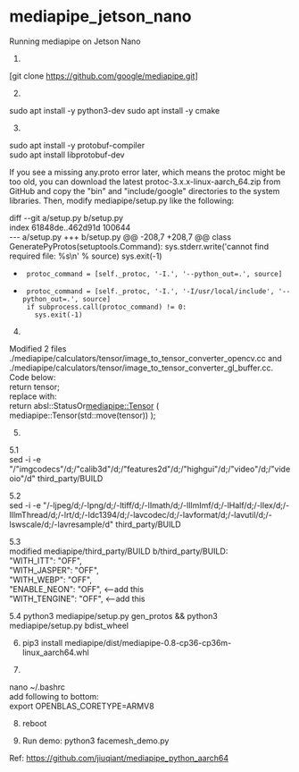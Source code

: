# mediapipe_jetson_nano
Running mediapipe on Jetson Nano

1.
[git clone https://github.com/google/mediapipe.git]

2.
sudo apt install -y python3-dev
sudo apt install -y cmake


3.
sudo apt install -y protobuf-compiler  
sudo apt install libprotobuf-dev  

If you see a missing any.proto error later, which means the protoc might be too old, you can download the latest protoc-3.x.x-linux-aarch_64.zip from GitHub and copy the "bin" and "include/google" directories to the system libraries. Then, modify mediapipe/setup.py like the following:  

diff --git a/setup.py b/setup.py  
index 61848de..462d91d 100644  
--- a/setup.py
+++ b/setup.py
@@ -208,7 +208,7 @@ class GeneratePyProtos(setuptools.Command):
         sys.stderr.write('cannot find required file: %s\n' % source)
         sys.exit(-1)

-      protoc_command = [self._protoc, '-I.', '--python_out=.', source]  
+      protoc_command = [self._protoc, '-I.', '-I/usr/local/include', '--python_out=.', source]  
       if subprocess.call(protoc_command) != 0:
         sys.exit(-1)

4.  


Modified 2 files 
./mediapipe/calculators/tensor/image_to_tensor_converter_opencv.cc and ./mediapipe/calculators/tensor/image_to_tensor_converter_gl_buffer.cc. Code below:  
          return tensor;  
replace with:  
          return absl::StatusOr<mediapipe::Tensor> ( mediapipe::Tensor(std::move(tensor)) );  


5.  


5.1   
sed -i -e "/\"imgcodecs\"/d;/\"calib3d\"/d;/\"features2d\"/d;/\"highgui\"/d;/\"video\"/d;/\"videoio\"/d" third_party/BUILD  

5.2  
sed -i -e "/-ljpeg/d;/-lpng/d;/-ltiff/d;/-lImath/d;/-lIlmImf/d;/-lHalf/d;/-lIex/d;/-lIlmThread/d;/-lrt/d;/-ldc1394/d;/-lavcodec/d;/-lavformat/d;/-lavutil/d;/-lswscale/d;/-lavresample/d" third_party/BUILD  

5.3  
modified mediapipe/third_party/BUILD b/third_party/BUILD:    
   "WITH_ITT": "OFF",   
   "WITH_JASPER": "OFF",    
   "WITH_WEBP": "OFF",    
   "ENABLE_NEON": "OFF",  <--add this      
   "WITH_TENGINE": "OFF",  <--add this    

5.4
python3 mediapipe/setup.py gen_protos && python3 mediapipe/setup.py bdist_wheel  


6. pip3 install mediapipe/dist/mediapipe-0.8-cp36-cp36m-linux_aarch64.whl

7. 
nano ~/.bashrc  
add following to bottom:  
export OPENBLAS_CORETYPE=ARMV8

8. reboot

9. Run demo:
python3 facemesh_demo.py



Ref: https://github.com/jiuqiant/mediapipe_python_aarch64
